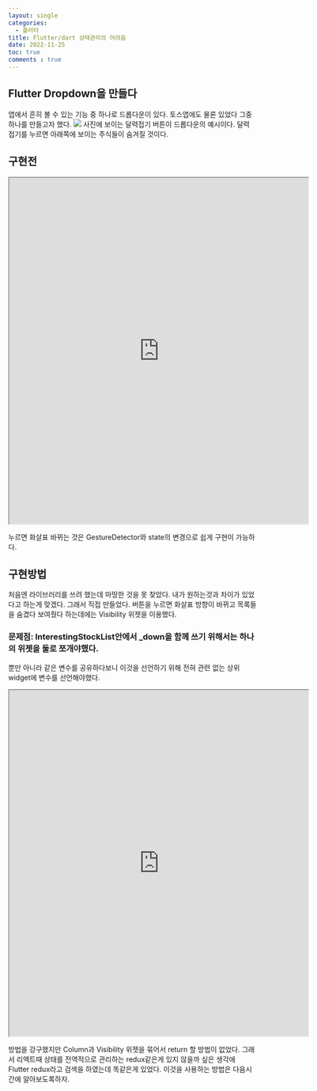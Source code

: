 ```yaml
---
layout: single
categories:
  - 플러터
title: Flutter/dart 상태관리의 어려움
date: 2022-11-25
toc: true
comments : true
---
```

## Flutter Dropdown을 만들다
앱에서 흔히 볼 수 있는 기능 중 하나로 드롭다운이 있다.
토스앱에도 물론 있었다 그중 하나를 만들고자 했다.
**![](https://lh3.googleusercontent.com/8zUga6LidlDqfoX1XWzrH02NktfnIfWvVbGaGfKfr_LX4SSGG8MzPRMCzjq_b32Xh2YnIH-hwR9HNJwyoqVOTIOXOF53NKbQZq619epFxoxy3u9x2Za0uWfb6ZG0KGB-XquDXR15rc2kl9StG4Jab1EM7bqXWbaLgwrbDfxQ0U45NAciKo4pKKRPZvXX16rr)**
사진에 보이는 달력접기 버튼이 드롭다운의 예시이다. 달력 접기를 누르면 아래쪽에 보이는 주식들이 숨겨질 것이다.

## 구현전


<iframe src="https://dartpad.dev/embed-flutter.html?id=2b54c4ebe279342b4b1856f5bbf224d8" style="width:120%; height:700px"></iframe>

누르면 화살표 바뀌는 것은 GestureDetector와 state의 변경으로 쉽게 구현이 가능하다.

## 구현방법
처음엔 라이브러리를 쓰려 했는데 마땅한 것을 못 찾았다. 내가 원하는것과 차이가 있었다고 하는게 맞겠다.
그래서 직접 만들었다. 버튼을 누르면 화살표 방향이 바뀌고 목록들을 숨겼다 보여줬다 하는데에는 Visibility 위젯을
이용했다. 

### 문제점: InterestingStockList안에서 _down을 함께 쓰기 위해서는 하나의 위젯을 둘로 쪼개야했다. 
뿐만 아니라 같은 변수를 공유하다보니 이것을 선언하기 위해 전혀 관련 없는 상위 widget에 변수를 선언해야했다.

<iframe src="https://dartpad.dev/embed-flutter.html?id=9228a1fa352c610d521d92975aa9c5b6" style="width:120%; height:700px"></iframe>

방법을 강구했지만 Column과 Visibility 위젯을 묶어서 return 할 방법이 없었다. 그래서 리액트때 상태를 전역적으로 관리하는
redux같은게 있지 않을까 싶은 생각에 Flutter redux라고 검색을 하였는데 똑같은게 있었다.
이것을 사용하는 방법은 다음시간에 알아보도록하자.
